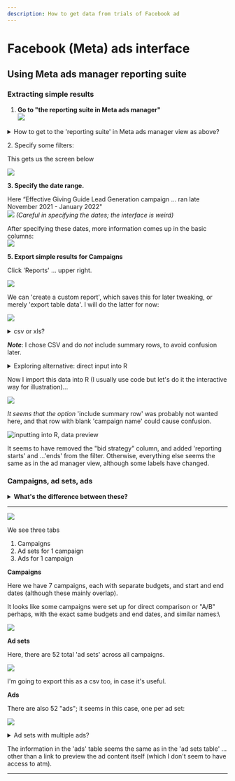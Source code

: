 ```yaml
---
description: How to get data from trials of Facebook ad
---
```


# Facebook (Meta) ads interface

## Using Meta ads manager reporting suite

### Extracting simple results

1. **Go to "the reporting suite in Meta ads manager"**\
   ![](<../../../.gitbook/assets/fb\_ad\_images/image (39).png>)

<details>

<summary>How to get to the 'reporting suite' in Meta ads manager view as above?</summary>

URL should look like:\
[`https://business.facebook.com/adsmanager/reporting/manage?act=ACCOUNTNUMBER&business_id=BUSINESSID`](https://business.facebook.com/adsmanager/reporting/manage?act=678706932730469\&business\_id=1149856198387391)

1. Go to [https://business.facebook.com/adsmanager/](https://business.facebook.com/adsmanager/manage/campaigns?act=204215465)
2. Click on the relevant account/campaign

</details>

2\. Specify some filters:

This gets us the screen below

![](../../../.gitbook/assets/fb\_ad\_images/gg\_select.png)

**3. Specify the date range.**

Here “Effective Giving Guide Lead Generation campaign … ran late November 2021 - January 2022"\
![](<../../../.gitbook/assets/fb\_ad\_images/image (21).png>) _(Careful in specifying the dates; the interface is weird)_

After specifying these dates, more information comes up in the basic columns:\
![](<../../../.gitbook/assets/fb\_ad\_images/image (32).png>)

**5. Export simple results for Campaigns**

Click 'Reports' ... upper right.

![](<../../../.gitbook/assets/fb\_ad\_images/image (33).png>)

We can 'create a custom report', which saves this for later tweaking, or merely 'export table data'. I will do the latter for now:

![](<../../../.gitbook/assets/fb\_ad\_images/image (35).png>)

<details>

<summary>csv or xls?</summary>

`.csv` and `.xls` formats are about equally good; R and other software can import either one. I'll choose csv because it's a tiny bit simpler... but in other contexts, xls might be useful for exporting multiple sheets.

</details>

_**Note**_: I chose CSV and do _not_ include summary rows, to avoid confusion later.



<details>

<summary>Exploring alternative: direct input into R </summary>

See tools like the `rfacebookstat` package; docs here



</details>

Now I import this data into R (I usually use code but let's do it the interactive way for illustration)...

![](<../../../.gitbook/assets/fb\_ad\_images/image (5).png>)

_It seems that the option_ 'include summary row' was probably not wanted here, and that row with blank 'campaign name' could cause confusion.

![inputting into R, data preview](<../../../.gitbook/assets/fb\_ad\_images/image (36).png>)

It seems to have removed the "bid strategy" column, and added 'reporting starts' and ...'ends' from the filter. Otherwise, everything else seems the same as in the ad manager view, although some labels have changed.

### **Campaigns, ad sets, ads**

<details>

<summary><strong>What's the difference between these?</strong></summary>

FB/Meta gives some explanation [HERE](https://www.facebook.com/business/help/706063442820839?id=802745156580214), although it leaves some open questions.

_You set the advertising objective at the **campaign** level. Here you decide the end goal for your ads, like driving more likes to your Page. At the **ad set** level, you define your targeting strategy by setting up parameters like targeting, budget and schedule. Finally, your **ads** are creative visuals, like pictures or videos, that drive the audience to what you are trying to promote._

_Keep in mind that a campaign can include multiple ad sets, each with different targeting, scheduling and budgeting options selected._

**Some things are still unclear:**\
Can multiple 'ad sets' use the same 'ads'? (I think so)\
Why do we seem to see budget and schedule choices listed under 'campaign' in the ads manager?

</details>

***

![](<../../../.gitbook/assets/fb\_ad\_images/image (38).png>)

We see three tabs

1. Campaigns
2. Ad sets for 1 campaign
3. Ads for 1 campaign

**Campaigns**

Here we have 7 campaigns, each with separate budgets, and start and end dates (although these mainly overlap).

It looks like some campaigns were set up for direct comparison or "A/B" perhaps, with the exact same budgets and end dates, and similar names:\\

![](<../../../.gitbook/assets/fb\_ad\_images/image (29).png>)

**Ad sets**

Here, there are 52 total 'ad sets' across all campaigns.

![](<../../../.gitbook/assets/fb\_ad\_images/image (14).png>)

I'm going to export this as a csv too, in case it's useful.

**Ads**

There are also 52 "ads"; it seems in this case, one per ad set:

![](<../../../.gitbook/assets/fb\_ad\_images/image (12).png>)

<details>

<summary>Ad sets with multiple ads?</summary>

_In theory ad sets could contain multiple ads. I wonder when/whether/why it would be worth doing this._\
\_\_\
_Luke:_ In the Giving Guides trial ... we used a smart ad format where you upload lots of creatives (images, videos, post text etc) and it tests them all as a single ad. That particular ad format has a 1:1 relationship with the ad set, and then you investigate the success by pulling other specific reports for the attributes (e.g. “Post Text” or “Image or Video”)

</details>

The information in the 'ads' table seems the same as in the 'ad sets table' ... other than a link to preview the ad content itself (which I don't seem to have access to atm).

***
